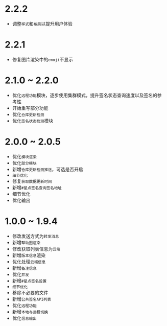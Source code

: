 # 2.2.2

- 调整`样式`和`布局`以提升用户体验

# 2.2.1

- 修复图片渲染中的`emoji`不显示

# 2.1.0 ~ 2.2.0

- 优化`远程功能`模块，逐步使用集群模式，提升签名状态查询速度以及签名的参考性
- 开始重写部分功能
- 优化`仓库更新检测`
- 优化`签名状态检测`模块

# 2.0.0 ~ 2.0.5

- 优化`模块渲染`
- 优化`部分模块`
- 新增`仓库更新检测推送`，可选是否开启
- `细节优化`
- 修复`获取数据更新时间`
- 新增`#星点签名查询签名地址`
- 细节优化
- 优化输出

# 1.0.0 ~ 1.9.4

- 修改发送方式为`转发消息`
- 新增`帮助图渲染`
- 修改获取列表信息为`云端`
- 新增`版本信息`渲染
- 优化处理`云端信息`
- 新增`备注信息`
- 优化`并发`
- 新增`#星点签名设置`
- `细节优化`
- 移除不必要的文件
- 新增`公共签名API列表`
- 优化`远程功能`
- 新增`本地与远程切换`
- 优化`信息输出`

